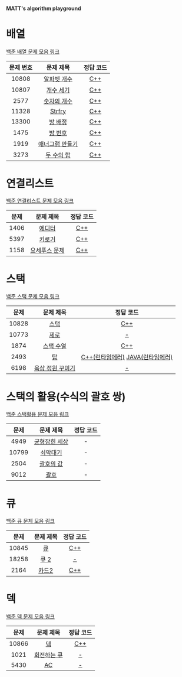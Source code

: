 #### MATT's algorithm playground

# 배열

[백준 배열 문제 모음 링크](https://www.acmicpc.net/workbook/view/7307)

| 문제 번호 |                        문제 제목                        |        정답 코드         |
| :-------: | :-----------------------------------------------------: | :----------------------: |
|   10808   |  [알파벳 개수](https://www.acmicpc.net/problem/10808)   | [C++](./array/10808.cpp) |
|   10807   |   [개수 세기](https://www.acmicpc.net/problem/10807)    | [C++](./array/10807.cpp) |
|   2577    |   [숫자의 개수](https://www.acmicpc.net/problem/2577)   | [C++](./array/2577.cpp)  |
|   11328   |     [Strfry](https://www.acmicpc.net/problem/11328)     | [C++](./array/11328.cpp) |
|   13300   |    [방 배정](https://www.acmicpc.net/problem/13300)     | [C++](./array/13300.cpp) |
|   1475    |     [방 번호](https://www.acmicpc.net/problem/1475)     | [C++](./array/1475.cpp)  |
|   1919    | [애너그램 만들기](https://www.acmicpc.net/problem/1919) | [C++](./array/1919.cpp)  |
|   3273    |   [두 수의 합](https://www.acmicpc.net/problem/3273)    | [C++](./array/3273.cpp)  |

# 연결리스트

[백준 연결리스트 문제 모음 링크](https://www.acmicpc.net/workbook/view/7308)

| 문제 |                       문제 제목                       |          정답 코드           |
| :--: | :---------------------------------------------------: | :--------------------------: |
| 1406 |    [에디터](https://www.acmicpc.net/problem/1406)     | [C++](./linkedList/1406.cpp) |
| 5397 |    [키로거](https://www.acmicpc.net/problem/5397)     | [C++](./linkedList/5397.cpp) |
| 1158 | [요세푸스 문제](https://www.acmicpc.net/problem/1158) | [C++](./linkedList/1158.cpp) |

# 스택

[백준 스택 문제 모음 링크](https://www.acmicpc.net/workbook/view/7309)

| 문제  |                        문제 제목                         |                                 정답 코드                                 |
| :---: | :------------------------------------------------------: | :-----------------------------------------------------------------------: |
| 10828 |      [스택](https://www.acmicpc.net/problem/10828)       |                         [C++](./stack/10828.cpp)                          |
| 10773 |      [제로](https://www.acmicpc.net/problem/10773)       |                          [-](./stack/10733.cpp)                           |
| 1874  |    [스택 수열](https://www.acmicpc.net/problem/1874)     |                          [C++](./stack/1874.cpp)                          |
| 2493  |        [탑](https://www.acmicpc.net/problem/2493)        | [C++(런타임에러)](./stack/2493.cpp) [JAVA(런타임에러)](./stack/2493.java) |
| 6198  | [옥상 정원 꾸미기](https://www.acmicpc.net/problem/6198) |                           [-](./stack/6198.cpp)                           |

# 스택의 활용(수식의 괄호 쌍)

[백준 스택활용 문제 모음 링크](https://www.acmicpc.net/workbook/view/7312)

| 문제 | 문제 제목 | 정답 코드 |
| :--: | :--: | :--: |
| 4949 | [균형잡힌 세상](https://www.acmicpc.net/problem/4949) | - |
| 10799 | [쇠막대기](https://www.acmicpc.net/problem/10799) | - |
| 2504 | [괄호의 값](https://www.acmicpc.net/problem/2504) | - |
| 9012 | [괄호](https://www.acmicpc.net/problem/9012) | - |


# 큐

[백준 큐 문제 모음 링크](https://www.acmicpc.net/workbook/view/7310)

| 문제  |                   문제 제목                   |        정답 코드         |
| :---: | :-------------------------------------------: | :----------------------: |
| 10845 |  [큐](https://www.acmicpc.net/problem/10845)  | [C++](./queue/10845.cpp) |
| 18258 | [큐 2](https://www.acmicpc.net/problem/18258) |  [-](./queue/18258.cpp)  |
| 2164  | [카드2](https://www.acmicpc.net/problem/2164) | [C++](./queue/2164.cpp)  |

# 덱

[백준 덱 문제 모음 링크](https://www.acmicpc.net/workbook/view/7311)

| 문제  |                      문제 제목                      |        정답 코드         |
| :---: | :-------------------------------------------------: | :----------------------: |
| 10866 |     [덱](https://www.acmicpc.net/problem/10866)     | [C++](./deque/10866.cpp) |
| 1021  | [회전하는 큐](https://www.acmicpc.net/problem/1021) |  [-](./deque/1021.cpp)   |
| 5430  |     [AC](https://www.acmicpc.net/problem/5430)      |  [-](./deque/5430.cpp)   |
